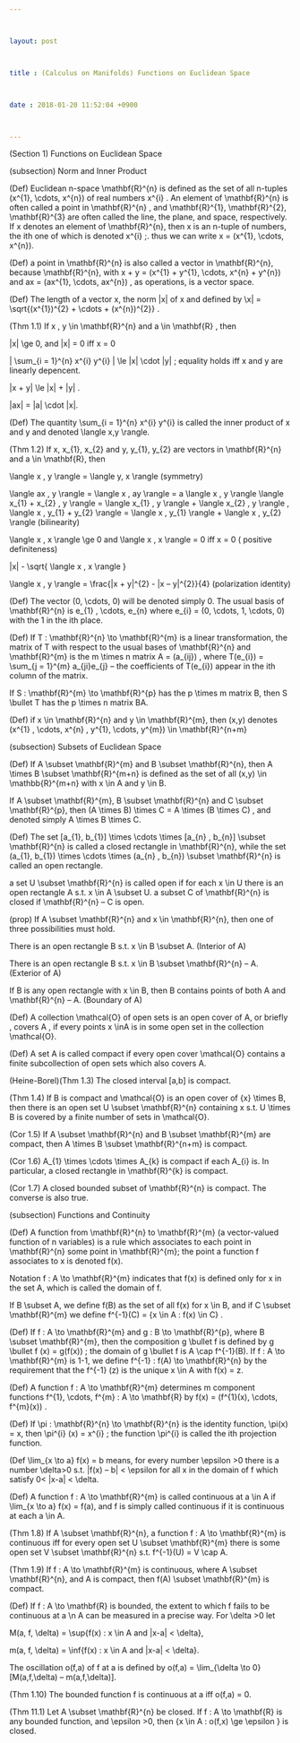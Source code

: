 ```yaml
---



layout: post



title : (Calculus on Manifolds) Functions on Euclidean Space



date : 2018-01-20 11:52:04 +0900



---
```


(Section 1) Functions on Euclidean Space

(subsection) Norm and Inner Product

(Def) Euclidean n-space \mathbf{R}^{n} is defined as the set of all n-tuples (x^{1}, \cdots, x^{n}) of real numbers x^{i} . An element of \mathbf{R}^{n} is often called a point in \mathbf{R}^{n} , and \mathbf{R}^{1}, \mathbf{R}^{2}, \mathbf{R}^{3} are often called the line, the plane, and space, respectively. If x denotes an element of \mathbf{R}^{n}, then x is an n-tuple of numbers, the ith one of which is denoted x^{i} ;. thus we can write x = (x^{1}, \cdots, x^{n}).

(Def) a point in \mathbf{R}^{n} is also called a vector in \mathbf{R}^{n}, because \mathbf{R}^{n}, with x + y = (x^{1} + y^{1}, \cdots, x^{n} + y^{n}) and ax = (ax^{1}, \cdots, ax^{n}) , as operations, is a vector space. 

(Def) The length of a vector x, the norm |x| of x and defined by \x| = \sqrt{(x^{1})^{2} + \cdots + (x^{n})^{2}} . 

(Thm 1.1) If x , y \in \mathbf{R}^{n} and a \in \mathbf{R} , then 

|x| \ge 0, and |x| = 0 iff x = 0

| \sum_{i = 1}^{n} x^{i} y^{i} | \le |x| \cdot |y| ; equality holds iff x and y are linearly depencent.

|x + y| \le |x| + |y| .

|ax| = |a| \cdot |x|.

(Def) The quantity \sum_{i = 1}^{n} x^{i} y^{i} is called the inner product of x and y and denoted \langle x,y \rangle.

(Thm 1.2) If x, x_{1}, x_{2} and y, y_{1}, y_{2} are vectors in \mathbf{R}^{n} and a \in \mathbf{R}, then

\langle x , y \rangle = \langle y, x \rangle (symmetry)

\langle ax , y \rangle = \langle x , ay \rangle = a \langle x , y \rangle \langle x_{1} + x_{2} , y \rangle = \langle x_{1} , y \rangle + \langle x_{2} , y \rangle , \langle x , y_{1} + y_{2} \rangle = \langle x , y_{1} \rangle + \langle x , y_{2} \rangle (bilinearity)

\langle x , x \rangle \ge 0 and \langle x , x \rangle = 0 iff x = 0 ( positive definiteness)

|x| - \sqrt{ \langle x , x \rangle }

\langle x , y \rangle = \frac{|x + y|^{2} - |x – y|^{2}}{4} (polarization identity)

(Def) The vector (0, \cdots, 0) will be denoted simply 0. The usual basis of \mathbf{R}^{n} is e_{1} , \cdots, e_{n} where e_{i} = (0, \cdots, 1, \cdots, 0) with the 1 in the ith place.

(Def) If T : \mathbf{R}^{n} \to \mathbf{R}^{m} is a linear transformation, the matrix of T with respect to the usual bases of \mathbf{R}^{n} and \mathbf{R}^{m} is the m \times n matrix A = (a_{ij}) , where T(e_{i}) = \sum_{j = 1}^{m} a_{ji}e_{j} – the coefficients of T(e_{i}) appear in the ith column of the matrix.

If S : \mathbf{R}^{m} \to \mathbf{R}^{p} has the p \times m matrix B, then S \bullet T has the p \times n matrix BA.

(Def) if x \in \mathbf{R}^{n} and y \in \mathbf{R}^{m}, then (x,y) denotes (x^{1} , \cdots, x^{n} , y^{1}, \cdots, y^{m}) \in \mathbf{R}^{n+m}

(subsection) Subsets of Euclidean Space

(Def) If A \subset \mathbf{R}^{m} and B \subset \mathbf{R}^{n}, then A \times B \subset \mathbf{R}^{m+n} is defined as the set of all (x,y) \in \mathbb{R}^{m+n} with x \in A and y \in B.

If A \subset \mathbf{R}^{m}, B \subset \mathbf{R}^{n} and C \subset \mathbf{R}^{p}, then (A \times B) \times C = A \times (B \times C) , and denoted simply A \times B \times C.

(Def) The set [a_{1}, b_{1}] \times \cdots \times [a_{n} , b_{n}] \subset \mathbf{R}^{n} is called a closed rectangle in \mathbf{R}^{n}, while the set (a_{1}, b_{1}) \times \cdots \times (a_{n} , b_{n}) \subset \mathbf{R}^{n} is called an open rectangle. 

a set U \subset \mathbf{R}^{n} is called open if for each x \in U there is an open rectangle A s.t. x \in A \subset U. a subset C of \mathbf{R}^{n} is closed if \mathbf{R}^{n} – C is open.

(prop) If A \subset \mathbf{R}^{n} and x \in \mathbf{R}^{n}, then one of three possibilities must hold.

There is an open rectangle B s.t. x \in B \subset A. (Interior of A)

There is an open rectangle B s.t. x \in B \subset \mathbf{R}^{n} – A. (Exterior of A)

If B is any open rectangle with x \in B, then B contains points of both A and \mathbf{R}^{n} – A. (Boundary of A)

(Def) A collection \mathcal{O} of open sets is an open cover of A, or briefly , covers A , if every points x \inA is in some open set in the collection \mathcal{O}.

(Def) A set A is called compact if every open cover \mathcal{O} contains a finite subcollection of open sets which also covers A.

(Heine-Borel)(Thm 1.3)  The closed interval [a,b] is compact.

(Thm 1.4) If B is compact and \mathcal{O} is an open cover of {x} \times B, then there is an open set U \subset \mathbf{R}^{n} containing x s.t. U \times B is covered by a finite number of sets in \mathcal{O}.

(Cor 1.5) If A \subset \mathbf{R}^{n} and B \subset \mathbf{R}^{m} are compact, then A \times B \subset \mathbf{R}^{n+m} is compact.

(Cor 1.6) A_{1} \times \cdots \times A_{k} is compact if each A_{i} is. In particular, a closed rectangle in \mathbf{R}^{k} is compact.

(Cor 1.7) A closed bounded subset of \mathbf{R}^{n} is compact. The converse is also true.

(subsection) Functions and Continuity

(Def) A function from \mathbf{R}^{n} to \mathbf{R}^{m} (a vector-valued function of n variables) is a rule which associates to each point in \mathbf{R}^{n} some point in \mathbf{R}^{m}; the point a function f associates to x is denoted f(x).

Notation f : A \to \mathbf{R}^{m} indicates that f(x) is defined only for x in the set A, which is called the domain of f. 

If B \subset A, we define f(B) as the set of all f(x) for x \in B, and if C \subset \mathbf{R}^{m} we define f^{-1}(C) = {x \in A : f(x) \in C} .

(Def) If f : A \to \mathbf{R}^{m} and g : B \to \mathbf{R}^{p}, where B \subset \mathbf{R}^{m}, then the composition g \bullet f is defined by g \bullet f (x) = g(f(x)) ; the domain of g \bullet f is A \cap f^{-1}(B). If f : A \to \mathbf{R}^{m} is 1-1, we define f^{-1} : f(A) \to \mathbf{R}^{n} by the requirement that the f^{-1} (z) is the unique x \in A with f(x) = z.

(Def) A function f : A \to \mathbf{R}^{m} determines m component functions f^{1}, \cdots, f^{m} : A \to \mathbf{R} by f(x) = (f^{1}(x), \cdots, f^{m}(x)) . 

(Def) If \pi : \mathbf{R}^{n} \to \mathbf{R}^{n} is the identity function, \pi(x) = x, then \pi^{i} (x) = x^{i} ; the function \pi^{i} is called the ith projection function.

(Def \lim_{x \to a} f(x) = b means, for every number \epsilon >0 there is a number \delta>0 s.t. |f(x) – b| < \epsilon for all x in the domain of f which satisfy 0< |x-a| < \delta.

(Def) A function f : A \to \mathbf{R}^{m} is called continuous at a \in A if \lim_{x \to a} f(x) = f(a), and f is simply called continuous if it is continuous at each a \in A.

(Thm 1.8) If A \subset \mathbf{R}^{n}, a function f : A \to \mathbf{R}^{m} is continuous iff for every open set U \subset \mathbf{R}^{m} there is some open set V \subset \mathbf{R}^{n} s.t. f^{-1}(U) = V \cap A.

(Thm 1.9) If f : A \to \mathbf{R}^{m} is continuous, where A \subset \mathbf{R}^{n}, and A is compact, then f(A) \subset \mathbf{R}^{m} is compact.

(Def) If f : A \to \mathbf{R} is bounded, the extent to which f fails to be continuous at a \n A can be measured in a precise way. For \delta >0 let 

M(a, f, \delta) = \sup{f(x) : x \in A and |x-a| < \delta},

m(a, f, \delta) = \inf{f(x) : x \in A and |x-a| < \delta}.

The oscillation o(f,a) of f at a is defined by o(f,a) = \lim_{\delta \to 0} [M(a,f,\delta) – m(a,f,\delta)]. 

(Thm 1.10) The bounded function f is continuous at a iff o(f,a) = 0.

(Thm 11.1) Let A \subset \mathbf{R}^{n} be closed. If f : A \to \mathbf{R} is any bounded function, and \epsilon >0, then {x \in A : o(f,x) \ge \epsilon } is closed.

